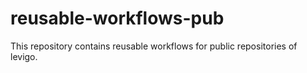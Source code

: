 # reusable-workflows-pub

This repository contains reusable workflows for public repositories of levigo.
